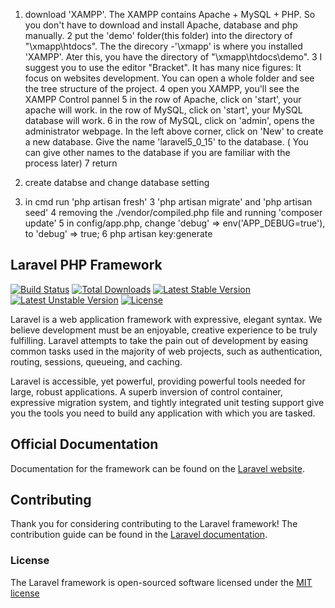 1. download 'XAMPP'. The XAMPP contains Apache + MySQL + PHP. So you don't have to download 
and install Apache, database and php manually. 
2 put the 'demo' folder(this folder) into the directory of "\xmapp\htdocs". The the direcory -'\xmapp'
is where you installed 'XAMPP'. Ater this, you have the directory of "\xmapp\htdocs\demo".
3 I suggest you to use the editor "Bracket".
It has many nice figures: 
	It focus on websites development. 
	You can open a whole folder and see the tree structure of the project.
4 open you XAMPP, you'll see the XAMPP Control pannel 
5 in the row of Apache, click on 'start', your apache will work.
  in the row of MySQL, click on 'start', your MySQL database will work.
6 in the row of MySQL, click on 'admin', opens the administrator webpage. In the left above corner,
click on 'New' to create a new database. Give the name 'laravel5_0_15' to the database. ( You can 
give other names to the database if you are familiar with the process later)
7 return 

1. create databse and change database setting
2. in cmd run 'php artisan fresh'
3 'php artisan migrate' and 'php artisan seed'
4  removing the ./vendor/compiled.php file and running 'composer update'
5  in config/app.php, change 'debug' => env('APP_DEBUG=true'), to 'debug' => true;
6  php artisan key:generate
## Laravel PHP Framework

[![Build Status](https://travis-ci.org/laravel/framework.svg)](https://travis-ci.org/laravel/framework)
[![Total Downloads](https://poser.pugx.org/laravel/framework/downloads.svg)](https://packagist.org/packages/laravel/framework)
[![Latest Stable Version](https://poser.pugx.org/laravel/framework/v/stable.svg)](https://packagist.org/packages/laravel/framework)
[![Latest Unstable Version](https://poser.pugx.org/laravel/framework/v/unstable.svg)](https://packagist.org/packages/laravel/framework)
[![License](https://poser.pugx.org/laravel/framework/license.svg)](https://packagist.org/packages/laravel/framework)

Laravel is a web application framework with expressive, elegant syntax. We believe development must be an enjoyable, creative experience to be truly fulfilling. Laravel attempts to take the pain out of development by easing common tasks used in the majority of web projects, such as authentication, routing, sessions, queueing, and caching.

Laravel is accessible, yet powerful, providing powerful tools needed for large, robust applications. A superb inversion of control container, expressive migration system, and tightly integrated unit testing support give you the tools you need to build any application with which you are tasked.

## Official Documentation

Documentation for the framework can be found on the [Laravel website](http://laravel.com/docs).

## Contributing

Thank you for considering contributing to the Laravel framework! The contribution guide can be found in the [Laravel documentation](http://laravel.com/docs/contributions).

### License

The Laravel framework is open-sourced software licensed under the [MIT license](http://opensource.org/licenses/MIT)
